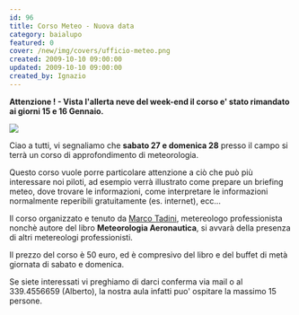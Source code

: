 ```yaml
---
id: 96
title: Corso Meteo - Nuova data
category: baialupo
featured: 0
cover: /new/img/covers/ufficio-meteo.png
created: 2009-10-10 09:00:00
updated: 2009-10-10 09:00:00
created_by: Ignazio
---
```


**Attenzione ! - Vista l'allerta neve del week-end il corso e' stato rimandato ai giorni 15 e 16 Gennaio.**

 <img src="/new/img/covers/ufficio-meteo.png" class="float-start mr-3 w-[300px]"/>

Ciao a tutti,
vi segnaliamo che **sabato 27 e domenica 28** presso il campo si terrà un corso di approfondimento di meteorologia.

Questo corso vuole porre particolare attenzione a ciò che può più interessare noi piloti, ad esempio verrà illustrato come prepare un briefing meteo, dove trovare le informazioni, come interpretare le informazioni normalmente reperibili gratuitamente (es. internet), ecc...

Il corso organizzato e tenuto da <a href="https://www.ufficiometeo.it/" target="_blank" title="Ufficio Meteo">Marco Tadini</a>, metereologo professionista nonchè autore del libro <strong>Meteorologia Aeronautica</strong>, si avvarà della presenza di altri metereologi professionisti.

Il prezzo del corso è 50 euro, ed è compresivo del libro e del buffet di metà giornata di sabato e domenica.

Se siete interessati vi preghiamo di darci conferma via mail o al 339.4556659 (Alberto), la nostra aula infatti puo' ospitare la massimo 15 persone.
